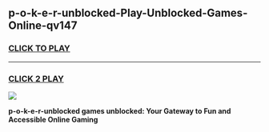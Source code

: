 
## p-o-k-e-r-unblocked-Play-Unblocked-Games-Online-qv147
<h3>
<a href="https://premium76.site?title=p-o-k-e-r-unblocked&ref=25A">CLICK TO PLAY</a></h3>
<hr>

<h3>
<a href="https://premium76.site?title=p-o-k-e-r-unblocked&ref=25A">CLICK 2 PLAY</a>
  
</h3>

<a href="https://premium76.site?title=p-o-k-e-r-unblocked&ref=25A"><img src="https://clearcache.store/games.png"></a>


**p-o-k-e-r-unblocked games unblocked: Your Gateway to Fun and Accessible Online Gaming**
